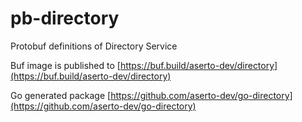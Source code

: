 # pb-directory

Protobuf definitions of Directory Service

Buf image is published to [https://buf.build/aserto-dev/directory](https://buf.build/aserto-dev/directory)

Go generated package [https://github.com/aserto-dev/go-directory](https://github.com/aserto-dev/go-directory)
